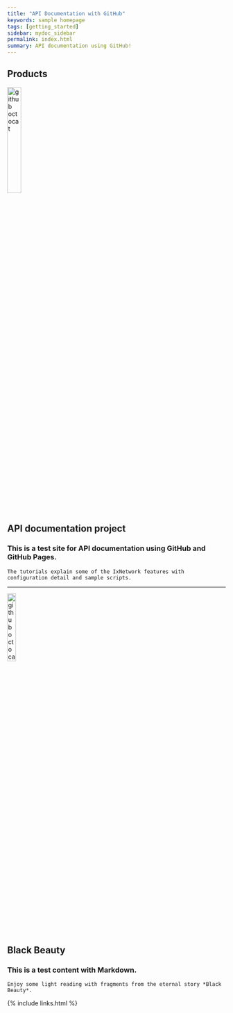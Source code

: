 ```yaml
---
title: "API Documentation with GitHub"
keywords: sample homepage
tags: [getting_started]
sidebar: mydoc_sidebar
permalink: index.html
summary: API documentation using GitHub!
---
```

## Products

<div> 
    <img src="{{ "/images/ixia.png" | absolute_url }}" alt="github octocat" style="width:25%;" >    
</div>

## API documentation project

### This is a test site for API documentation using GitHub and GitHub Pages. 
    The tutorials explain some of the IxNetwork features with configuration detail and sample scripts.
    
---

<div> 
    <img src="{{ "/images/BB1.jpg" | absolute_url }}" alt="github octocat" style="width:20%;" >    
</div>

## Black Beauty

### This is a test content with Markdown. 
    Enjoy some light reading with fragments from the eternal story *Black Beauty*. 

{% include links.html %}
